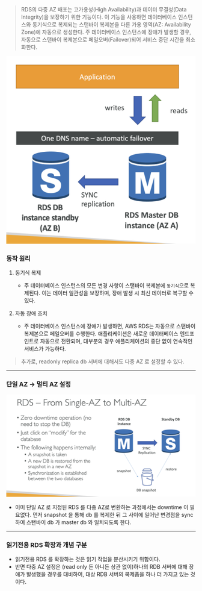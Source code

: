 > RDS의 다중 AZ 배포는 고가용성(High Availability)과 데이터 무결성(Data Integrity)을 보장하기 위한 기능이다. 이 기능을 사용하면 데이터베이스 인스턴스와 동기식으로 복제되는 스탠바이 복제본을 다른 가용 영역(AZ: Availability Zone)에 자동으로 생성한다. 주 데이터베이스 인스턴스에 장애가 발생할 경우, 자동으로 스탠바이 복제본으로 페일오버(Failover)되어 서비스 중단 시간을 최소화한다.

![](images/multiple_AZ.png)

### 동작 원리
1. 동기식 복제 
   - 주 데이터베이스 인스턴스의 모든 변경 사항이 스탠바이 복제본에 `동기식`으로 복제된다. 이는 데이터 일관성을 보장하며, 장애 발생 시 최신 데이터로 복구할 수 있다.
   
2. 자동 장애 조치
   - 주 데이터베이스 인스턴스에 장애가 발생하면, AWS RDS는 자동으로 스탠바이 복제본으로 페일오버를 수행한다. 애플리케이션은 새로운 데이터베이스 엔드포인트로 자동으로 전환되며, 대부분의 경우 애플리케이션의 중단 없이 연속적인 서비스가 가능하다.

> 추가로, readonly replica db 서버에 대해서도 다중 AZ 로 설정할 수 있다. 


---

### 단일 AZ -> 멀티 AZ 설정
![](images/to_multiple_AZ.png)
- 이미 단일 AZ 로 지정된 RDS 를 다중 AZ로 변환하는 과정에서는 downtime 이 필요없다. 먼저 snapshot 을 통해 db 를 복제한 뒤 그 사이에 일어난 변경점을 sync 하여 스탠바이 db 가 master db 와 일치되도록 한다.


--- 

### 읽기전용 RDS 확장과 개념 구분
- 읽기전용 RDS 를 확장하는 것은 읽기 작업을 분산시키기 위함이다.
- 반면 다중 AZ 설정은 (read only 든 아니든 상관 없이)하나의 RDB 서버에 대해 장애가 발생했을 경우를 대비하여, 대상 RDB 서버의 복제품을 하나 더 가지고 있는 것이다.